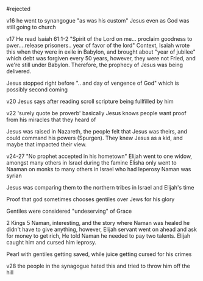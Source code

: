 
#rejected

v16 he went to synangogue "as was his custom" Jesus even as God was still going to church

v17 He read Isaiah 61:1-2 "Spirit of the Lord on me... proclaim goodness to pwer....release prisoners.. year of favor of the lord"
Context, Isaiah wrote this when they were in exile in Babylon, and brought about "year of jubilee" which debt was forgiven every 50 years, however, they were not Fried, and we're still under Babylon. Therefore, the prophecy of Jesus was being delivered.

Jesus stopped right before ".. and day of vengence of God" which is possibly second coming

v20 Jesus says after reading scroll scripture being fullfilled by him

v22 'surely quote be proverb' basically Jesus knows people want proof from his miracles that they heard of

Jesus was raised in Nazareth, the people felt that Jesus was theirs, and could command his powers (Spurgen). They knew Jesus as a kid, and maybe that impacted their view.

v24-27
"No prophet accepted in his hometown"
Elijah went to one widow, amongst many others in Israel during the famine
Elisha only went to Naaman on monks to many others in Israel who had leperosy
Naman was syrian 

Jesus was comparing them to the northern tribes in Israel and Elijah's time

Proof that god sometimes chooses gentiles over Jews for his glory

Gentiles were considered "undeserving" of Grace

2 Kings 5 Naman, interesting, and the story where Naman was healed he didn't have to give anything, however, Elijah servant went on ahead and ask for money to get rich, He told Naman he needed to pay two talents. Elijah caught him and cursed him leprosy.

Pearl with gentiles getting saved, while juice getting cursed for his crimes

v28 the people in the synagogue hated this and tried to throw him off the hill